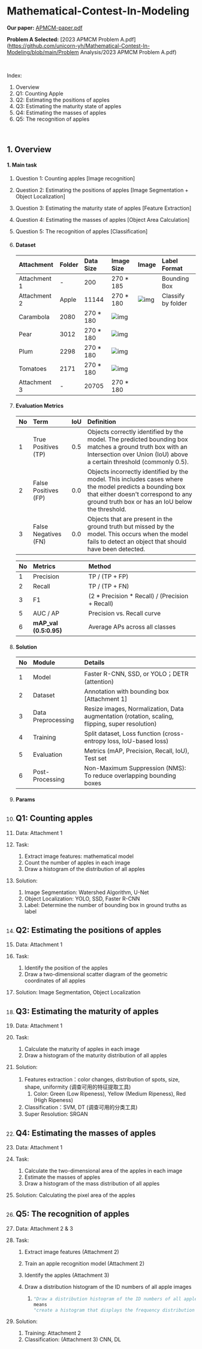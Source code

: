 # Mathematical-Contest-In-Modeling
**Our paper:** [APMCM-paper.pdf](https://github.com/unicorn-yh/Mathematical-Contest-In-Modeling/blob/main/APMCM-paper.pdf)

**Problem A Selected:**  [2023 APMCM Problem A.pdf](https://github.com/unicorn-yh/Mathematical-Contest-In-Modeling/blob/main/Problem Analysis/2023 APMCM Problem A.pdf)

<br>

Index:

1. Overview
2. Q1: Counting Apple
3. Q2: Estimating the positions of apples
4. Q3: Estimating the maturity state of apples
5. Q4: Estimating the masses of apples
6. Q5: The recognition of apples

<br>

## 1. Overview

#### **1. Main task**

1. Question 1: Counting apples [Image recognition]
2. Question 2: Estimating the positions of apples [Image Segmentation + Object Localization]
3. Question 3: Estimating the maturity state of apples [Feature Extraction]
4. Question 4: Estimating the masses of apples [Object Area Calculation]
5. Question 5: The recognition of apples [Classification]

1. #### **Dataset**

   | Attachment   | Folder | Data Size | Image Size                                                   | Image                                                        | Label Format       |
   | :----------- | :----- | :-------- | :----------------------------------------------------------- | :----------------------------------------------------------- | :----------------- |
   | Attachment 1 | -      | 200       | 270 * 185                                                    |                                                              | Bounding Box       |
   | Attachment 2 | Apple  | 11144     | 270 * 180                                                    | ![img](https://aq2nilwxlpr.feishu.cn/space/api/box/stream/download/asynccode/?code=NTJhNWU2MWFjMjE5MDRjNTViZDBiODNlNmY1NTMyMWFfd0dZakZQckVhQWVmTThId01XR3FWcEFTbTg3cTFib3NfVG9rZW46WDA4eGI0MDVrb29MeWJ4N25BSGNyMlZKbmFiXzE3MDE5NTI0MjA6MTcwMTk1NjAyMF9WNA) | Classify by folder |
   | Carambola    | 2080   | 270 * 180 | ![img](https://aq2nilwxlpr.feishu.cn/space/api/box/stream/download/asynccode/?code=ZTZkZWZmZGFkMDg1M2VjN2Q3ZTY5YTU2NWFkMjRjNDhfZGtLWWRPcHdwV3N0aXBYdWFlT0YxMzRQOEdRQnA3dFlfVG9rZW46SW5UamJXc1E2b0ZJRTd4bzJ1U2NTY0tIbm5mXzE3MDE5NTI0MjE6MTcwMTk1NjAyMV9WNA) |                                                              |                    |
   | Pear         | 3012   | 270 * 180 | ![img](https://aq2nilwxlpr.feishu.cn/space/api/box/stream/download/asynccode/?code=NjViYjRjMDYxZjkwNzRiZmEwMTZlYTAwY2QyYTllMTNfeDVJRTVkZ3VxVWpwTDk1bVNiTktpT2VSb1NNQVZaQXBfVG9rZW46TjFWRWJnUGh2bzQ2STZ4c29lTmNrOFRLbmdnXzE3MDE5NTI0MjE6MTcwMTk1NjAyMV9WNA) |                                                              |                    |
   | Plum         | 2298   | 270 * 180 | ![img](https://aq2nilwxlpr.feishu.cn/space/api/box/stream/download/asynccode/?code=NzZjM2FkOTY4M2EwY2VmMWFjYzVmMmZkOTI3NDM3ZmVfSHhpM2VGc0Y1eUhGbkpCdmtHMnhiWm9mMDE3Rk9QeTBfVG9rZW46TFF4cWJRMmljb3ZvUDJ4RzBlRWNkaUZ1bmpoXzE3MDE5NTI0MjE6MTcwMTk1NjAyMV9WNA) |                                                              |                    |
   | Tomatoes     | 2171   | 270 * 180 | ![img]()                                                     |                                                              |                    |
   | Attachment 3 | -      | 20705     | 270 * 180                                                    |                                                              |                    |

1. #### **Evaluation Metrics**

   | No   | Term                 | IoU  | Definition                                                   |
   | :--- | :------------------- | :--- | :----------------------------------------------------------- |
   | 1    | True Positives (TP)  | 0.5  | Objects correctly identified by the model. The predicted bounding box matches a ground truth box with an Intersection over Union (IoU) above a certain threshold (commonly 0.5). |
   | 2    | False Positives (FP) | 0.0  | Objects incorrectly identified by the model. This includes cases where the model predicts a bounding box that either doesn't correspond to any ground truth box or has an IoU below the threshold. |
   | 3    | False Negatives (FN) | 0.0  | Objects that are present in the ground truth but missed by the model. This occurs when the model fails to detect an object that should have been detected. |

   | No   | Metrics                | Method                                          |
   | :--- | :--------------------- | :---------------------------------------------- |
   | 1    | Precision              | TP / (TP + FP)                                  |
   | 2    | Recall                 | TP / (TP + FN)                                  |
   | 3    | F1                     | (2 * Precision * Recall) / (Precision + Recall) |
   | 5    | AUC / AP               | Precision vs. Recall curve                      |
   | 6    | **mAP_val (0.5:0.95)** | Average APs across all classes                  |

1. #### Solution

   | No   | Module             | Details                                                      |
   | :--- | :----------------- | :----------------------------------------------------------- |
   | 1    | Model              | Faster R-CNN, SSD, or YOLO；DETR (attention)                 |
   | 2    | Dataset            | Annotation with bounding box [Attachment 1]                  |
   | 3    | Data Preprocessing | Resize images, Normalization, Data augmentation (rotation, scaling, flipping, super resolution) |
   | 4    | Training           | Split dataset, Loss function (cross-entropy loss, IoU-based loss) |
   | 5    | Evaluation         | Metrics (mAP, Precision, Recall, IoU), Test set              |
   | 6    | Post-Processing    | Non-Maximum Suppression (NMS): To reduce overlapping bounding boxes |

1. #### Params

1. ## Q1: Counting apples

1. Data: Attachment 1
2. Task: 
   1. Extract image features: mathematical model
   2. Count the number of apples in each image
   3. Draw a histogram of the distribution of all apples
3. Solution: 
   1. Image Segmentation: Watershed Algorithm, U-Net
   2. Object Localization: YOLO, SSD, Faster R-CNN
   3. Label: Determine the number of bounding box in ground truths as label

1. ## Q2: Estimating the positions of apples

1. Data: Attachment 1
2. Task: 
   1. Identify the position of the apples
   2. Draw a two-dimensional scatter diagram of the geometric coordinates of all apples
3. Solution: Image Segmentation, Object Localization

1. ## Q3: Estimating the maturity of apples

1. Data: Attachment 1
2. Task: 
   1. Calculate the maturity of apples in each image
   2. Draw a histogram of the maturity distribution of all apples
3. Solution: 
   1. Features extraction：color changes, distribution of spots, size, shape, uniformity (调查可用的特征提取工具)
      1. Color: Green (Low Ripeness), Yellow (Medium Ripeness), Red (High Ripeness)
   2. Classification：SVM, DT (调查可用的分类工具)
   3. Super Resolution: SRGAN

1. ## Q4: Estimating the masses of apples

1. Data: Attachment 1
2. Task: 
   1. Calculate the two-dimensional area of the apples in each image
   2. Estimate the masses of apples
   3. Draw a histogram of the mass distribution of all apples
3. Solution: Calculating the pixel area of the apples

1. ## Q5: The recognition of apples 

1. Data: Attachment 2 & 3

2. Task: 

   1. Extract image features (Attachment 2)

   2. Train an apple recognition model (Attachment 2)

   3. Identify the apples (Attachment 3)

   4. Draw a distribution histogram of the ID numbers of all apple images

      1. ```Python
         "Draw a distribution histogram of the ID numbers of all apple images" 
         means
         "create a histogram that displays the frequency distribution of ID numbers assigned to images of apples. Each bin in the histogram represents a range of ID numbers, and the height of each bin shows how many apple images fall into that range of IDs. This visualizes how the IDs are distributed across the apple images."
         ```

3. Solution:

   1. Training: Attachment 2
   2. Classification: (Attachment 3) CNN, DL
